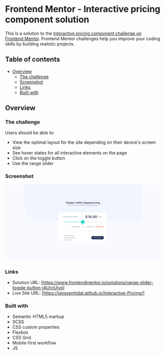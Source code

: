 # Frontend Mentor - Interactive pricing component solution

This is a solution to the [Interactive pricing component challenge on Frontend Mentor](https://www.frontendmentor.io/challenges/interactive-pricing-component-t0m8PIyY8). Frontend Mentor challenges help you improve your coding skills by building realistic projects. 

## Table of contents

- [Overview](#overview)
  - [The challenge](#the-challenge)
  - [Screenshot](#screenshot)
  - [Links](#links)
  - [Built with](#built-with)

## Overview

### The challenge

Users should be able to:

- View the optimal layout for the site depending on their device's screen size
- See hover states for all interactive elements on the page
- Click on the toggle button
- Use the range slider

### Screenshot

![Final Version of what the website looks like](./Screenshot.jpg)

### Links

- Solution URL: [https://www.frontendmentor.io/solutions/range-slider-toggle-button-jAUroUIyq]
- Live Site URL: [https://janssenhidal.github.io/Interactive-Pricing/]


### Built with

- Semantic HTML5 markup
- SCSS
- CSS custom properties
- Flexbox
- CSS Grid
- Mobile-first workflow
- JS